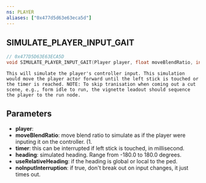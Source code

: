 ```yaml
---
ns: PLAYER
aliases: ["0x477d5d63e63eca5d"]
---
```

## SIMULATE_PLAYER_INPUT_GAIT

```c
// 0x477D5D63E63ECA5D
void SIMULATE_PLAYER_INPUT_GAIT(Player player, float moveBlendRatio, int timer, float heading, bool useRelativeHeading, bool noInputInterruption);
```

```
This will simulate the player's controller input. This simulation would move the player actor forward until the left stick is touched or the timer is reached. NOTE: To skip tranisation when coming out a cut scene, e.g., form idle to run, the vignette leadout should sequence the player to the run node.
```

## Parameters
* **player**: 
* **moveBlendRatio**: move blend ratio to simulate as if the player were inputing it on the controller. (1.
* **timer**: this can be interrupted if left stick is touched, in millisecond.
* **heading**: simulated heading. Range from -180.0 to 180.0 degrees.
* **useRelativeHeading**: if the heading is global or local to the ped.
* **noInputInterruption**: if true, don't break out on input changes, it just times out.
